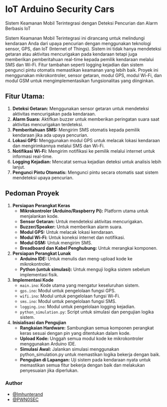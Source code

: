 # IoT Arduino Security Cars
Sistem Keamanan Mobil Terintegrasi dengan Deteksi Pencurian dan Alarm Berbasis IoT

Sistem Keamanan Mobil Terintegrasi ini dirancang untuk melindungi kendaraan Anda dari upaya pencurian dengan menggunakan teknologi sensor, GPS, dan IoT (Internet of Things). Sistem ini tidak hanya mendeteksi getaran atau aktivitas mencurigakan pada kendaraan tetapi juga memberikan pemberitahuan real-time kepada pemilik kendaraan melalui SMS dan Wi-Fi. Fitur tambahan seperti logging kejadian dan sistem pengunci pintu otomatis memastikan keamanan yang lebih baik. Proyek ini menggunakan mikrokontroler, sensor getaran, modul GPS, modul Wi-Fi, dan modul GSM untuk mengimplementasikan fungsionalitas yang diinginkan.

## Fitur Utama:
  1. **Deteksi Getaran:** Menggunakan sensor getaran untuk mendeteksi aktivitas mencurigakan pada kendaraan.
  2. **Alarm Suara:** Aktifkan buzzer untuk memberikan peringatan suara saat aktivitas mencurigakan terdeteksi.
  3. **Pemberitahuan SMS:** Mengirim SMS otomatis kepada pemilik kendaraan jika ada upaya pencurian.
  4. **Lokasi GPS:** Menggunakan modul GPS untuk melacak lokasi kendaraan dan mengirimkannya melalui SMS dan Wi-Fi.
  5. **Notifikasi Wi-Fi:** Mengirim notifikasi ke pemilik melalui internet untuk informasi real-time.
  6. **Logging Kejadian:** Mencatat semua kejadian deteksi untuk analisis lebih lanjut.
  7. **Pengunci Pintu Otomatis:** Mengunci pintu secara otomatis saat sistem mendeteksi upaya pencurian.

## Pedoman Proyek
  1. **Persiapan Perangkat Keras**
     * **Mikrokontroler (Arduino/Raspberry Pi):** Platform utama untuk menjalankan kode.
     * **Sensor Getaran:** Untuk mendeteksi aktivitas mencurigakan.
     * **Buzzer/Speaker:** Untuk memberikan alarm suara.
     * **Modul GPS:** Untuk melacak lokasi kendaraan.
     * **Modul Wi-Fi:** Untuk koneksi internet dan notifikasi.
     * **Modul GSM:** Untuk mengirim SMS.
     * **Breadboard dan Kabel Penghubung:** Untuk merangkai komponen.
  1. **Persiapan Perangkat Lunak**
     * **Arduino IDE:** Untuk menulis dan meng-upload kode ke mikrokontroler.
     * **Python (untuk simulasi):** Untuk menguji logika sistem sebelum implementasi fisik.
  1. **Implementasi Kode**
     * `main.ino`: Kode utama yang mengatur keseluruhan sistem.
     * `gps.ino`: Modul untuk pengelolaan fungsi GPS.
     * `wifi.ino`: Modul untuk pengelolaan fungsi Wi-Fi.
     * `sms.ino`: Modul untuk pengelolaan fungsi SMS.
     * `logging.ino`: Modul untuk pengelolaan logging kejadian.
     * `python_simulation.py`: Script untuk simulasi dan pengujian logika sistem.
  1. **Inisialisasi dan Pengujian**
     * **Rangkaian Hardware:** Sambungkan semua komponen perangkat keras sesuai dengan pin yang ditentukan dalam kode.
     * **Upload Kode:** Unggah semua modul kode ke mikrokontroler menggunakan Arduino IDE.
     * **Simulasi Awal:** Jalankan simulasi menggunakan python_simulation.py untuk memastikan logika bekerja dengan baik.
     * **Pengujian di Lapangan:** Uji sistem pada kendaraan nyata untuk memastikan semua fitur bekerja dengan baik dan melakukan penyesuaian jika diperlukan.


  ### Author

- [@Imhunterand](https://www.github.com/imhunterand)
- [@PWN0SEC](https://www.github.com/pwn0sec)







